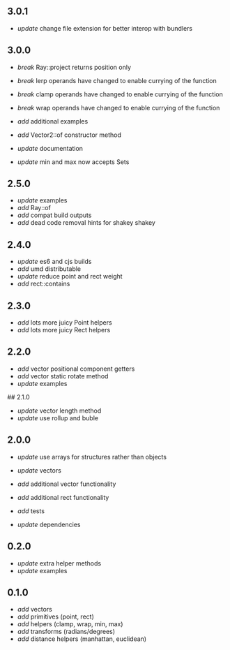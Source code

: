 
## 3.0.1

* _update_ change file extension for better interop with bundlers

## 3.0.0

* _break_ Ray::project returns position only
* _break_ lerp operands have changed to enable currying of the function
* _break_ clamp operands have changed to enable currying of the function
* _break_ wrap operands have changed to enable currying of the function

* _add_ additional examples
* _add_ Vector2::of constructor method
* _update_ documentation
* _update_ min and max now accepts Sets

## 2.5.0

* _update_ examples
* _add_ Ray::of
* _add_ compat build outputs
* _add_ dead code removal hints for shakey shakey

## 2.4.0

* _update_ es6 and cjs builds
* _add_ umd distributable
* _update_ reduce point and rect weight
* _add_ rect::contains

## 2.3.0

* _add_ lots more juicy Point helpers
* _add_ lots more juicy Rect helpers

## 2.2.0

* _add_ vector positional component getters
* _add_ vector static rotate method
* _update_ examples

## 2.1.0

* _update_ vector length method
* _update_ use rollup and buble

## 2.0.0

* _update_ use arrays for structures rather than objects

* _update_ vectors
* _add_ additional vector functionality
* _add_ additional rect functionality
* _add_ tests
* _update_ dependencies

## 0.2.0

* _update_ extra helper methods
* _update_ examples

## 0.1.0

* _add_ vectors
* _add_ primitives (point, rect)
* _add_ helpers (clamp, wrap, min, max)
* _add_ transforms (radians/degrees)
* _add_ distance helpers (manhattan, euclidean)
